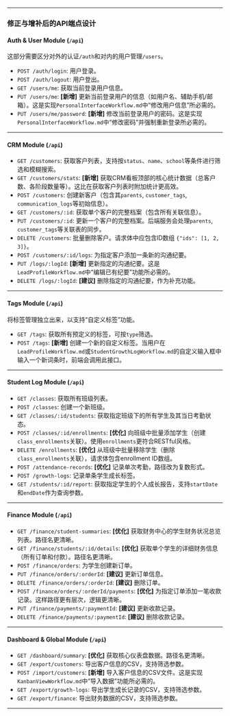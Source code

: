 
---

### 修正与增补后的API端点设计

#### **Auth & User Module (`/api`)**
这部分需要区分对外的认证`/auth`和对内的用户管理`/users`。

-   `POST /auth/login`: 用户登录。
-   `POST /auth/logout`: 用户登出。
-   `GET /users/me`: 获取当前登录用户信息。
-   `PUT /users/me`: **[新增]** 更新当前登录用户的信息（如用户名、辅助手机/邮箱）。这是实现`PersonalInterfaceWorkflow.md`中“修改用户信息”所必需的。
-   `PUT /users/me/password`: **[新增]** 修改当前登录用户的密码。这是实现`PersonalInterfaceWorkflow.md`中“修改密码”并强制重新登录所必需的。

---

#### **CRM Module (`/api`)**

-   `GET /customers`: 获取客户列表，支持按`status`、`name`、`school`等条件进行筛选和模糊搜索。
-   `GET /customers/stats`: **[新增]** 获取CRM看板顶部的核心统计数据（总客户数、各阶段数量等）。这比在获取客户列表时附加统计更高效。
-   `POST /customers`: 创建新客户（包含其`parents`, `customer_tags`, `communication_logs`等初始信息）。
-   `GET /customers/:id`: 获取单个客户的完整档案（包含所有关联信息）。
-   `PUT /customers/:id`: 更新一个客户的完整档案。后端服务会处理`parents`, `customer_tags`等关联表的同步。
-   `DELETE /customers`: 批量删除客户。请求体中应包含ID数组 `{"ids": [1, 2, 3]}`。
-   `POST /customers/:id/logs`: 为指定客户添加一条新的沟通纪要。
-   `PUT /logs/:logId`: **[新增]** 更新指定的沟通纪要。这是`LeadProfileWorkflow.md`中“编辑已有纪要”功能所必需的。
-   `DELETE /logs/:logId`: **[建议]** 删除指定的沟通纪要，作为补充功能。

---

#### **Tags Module (`/api`)**
将标签管理独立出来，以支持“自定义标签”功能。

-   `GET /tags`: 获取所有预定义的标签，可按`type`筛选。
-   `POST /tags`: **[新增]** 创建一个新的自定义标签。当用户在`LeadProfileWorkflow.md`或`StudentGrowthLogWorkflow.md`的自定义输入框中输入一个新词条时，前端会调用此接口。

---

#### **Student Log Module (`/api`)**

-   `GET /classes`: 获取所有班级列表。
-   `POST /classes`: 创建一个新班级。
-   `GET /classes/:id/students`: 获取指定班级下的所有学生及其当日考勤状态。
-   `POST /classes/:id/enrollments`: **[优化]** 向班级中批量添加学生（创建`class_enrollments`关联）。使用`enrollments`更符合RESTful风格。
-   `DELETE /enrollments`: **[优化]** 从班级中批量移除学生（删除`class_enrollments`关联），请求体包含enrollment ID数组。
-   `POST /attendance-records`: **[优化]** 记录单次考勤，路径改为复数形式。
-   `POST /growth-logs`: 记录单条学生成长标签。
-   `GET /students/:id/report`: 获取指定学生的个人成长报告，支持`startDate`和`endDate`作为查询参数。

---

#### **Finance Module (`/api`)**

-   `GET /finance/student-summaries`: **[优化]** 获取财务中心的学生财务状况总览列表。路径名更清晰。
-   `GET /finance/students/:id/details`: **[优化]** 获取单个学生的详细财务信息（所有订单和付款）。路径名更清晰。
-   `POST /finance/orders`: 为学生创建新订单。
-   `PUT /finance/orders/:orderId`: **[建议]** 更新订单信息。
-   `DELETE /finance/orders/:orderId`: **[建议]** 删除订单。
-   `POST /finance/orders/:orderId/payments`: **[优化]** 为指定订单添加一笔收款记录。这样路径更有层次，逻辑更清晰。
-   `PUT /finance/payments/:paymentId`: **[建议]** 更新收款记录。
-   `DELETE /finance/payments/:paymentId`: **[建议]** 删除收款记录。

---

#### **Dashboard & Global Module (`/api`)**

-   `GET /dashboard/summary`: **[优化]** 获取核心仪表盘数据。路径名更清晰。
-   `GET /export/customers`: 导出客户信息的CSV，支持筛选参数。
-   `POST /import/customers`: **[新增]** 导入客户信息的CSV文件。这是实现`KanbanViewWorkflow.md`中“导入数据”功能所必需的。
-   `GET /export/growth-logs`: 导出学生成长记录的CSV，支持筛选参数。
-   `GET /export/finance`: 导出财务数据的CSV，支持筛选参数。

---
